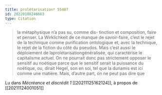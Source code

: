 ```yaml
---
title: prolétarisation* 55487
id: 20220108246663
type: Citation
---
```


> la métaphysique n’a pas su, comme dis- tinction et composition, faire et penser. La Wirklichkeit de ce manque de savoir-faire, c’est le rejet de la technique comme purification ontologique et, avec la technique, le rejet de la fiction du côté du pseudos. Mais c’est aussi le déploiement de laprolétarisationgénéralisée, qui caractérise le capitalisme actuel. On ne pourrait donc pas strictement opposer le sensitif au noétique parce que le sensitif serait la puissance du noétique, ou, dirait Hegel, son en soi, tel que la dunamis est ici comme une matière. Mais, d’autre part, on ne peut pas dire que

Lu dans *Mécréance et discrédit 1* [[20211125162124]], à propos de [[20211124001051]]